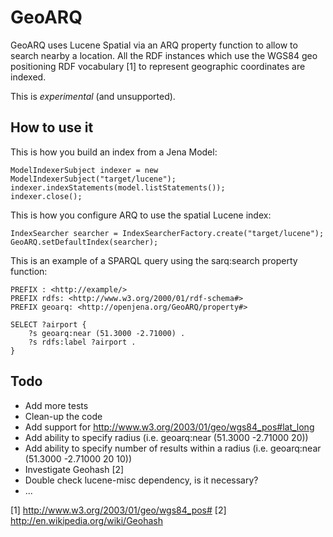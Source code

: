 GeoARQ 
======

GeoARQ uses Lucene Spatial via an ARQ property function to allow to search
nearby a location. All the RDF instances which use the WGS84 geo positioning 
RDF vocabulary [1] to represent geographic coordinates are indexed.

This is *experimental* (and unsupported).


How to use it
-------------

This is how you build an index from a Jena Model:

    ModelIndexerSubject indexer = new ModelIndexerSubject("target/lucene");
    indexer.indexStatements(model.listStatements());
    indexer.close();

This is how you configure ARQ to use the spatial Lucene index:
        
    IndexSearcher searcher = IndexSearcherFactory.create("target/lucene");
    GeoARQ.setDefaultIndex(searcher);

This is an example of a SPARQL query using the sarq:search property function: 

    PREFIX : <http://example/>
    PREFIX rdfs: <http://www.w3.org/2000/01/rdf-schema#>
    PREFIX geoarq: <http://openjena.org/GeoARQ/property#>

    SELECT ?airport {
        ?s geoarq:near (51.3000 -2.71000) .
        ?s rdfs:label ?airport .
    }


Todo
----

 * Add more tests
 * Clean-up the code
 * Add support for http://www.w3.org/2003/01/geo/wgs84_pos#lat_long
 * Add ability to specify radius (i.e. geoarq:near (51.3000 -2.71000 20))
 * Add ability to specify number of results within a radius
   (i.e. geoarq:near (51.3000 -2.71000 20 10))
 * Investigate Geohash [2]
 * Double check lucene-misc dependency, is it necessary?
 * ...



 [1] http://www.w3.org/2003/01/geo/wgs84_pos#
 [2] http://en.wikipedia.org/wiki/Geohash